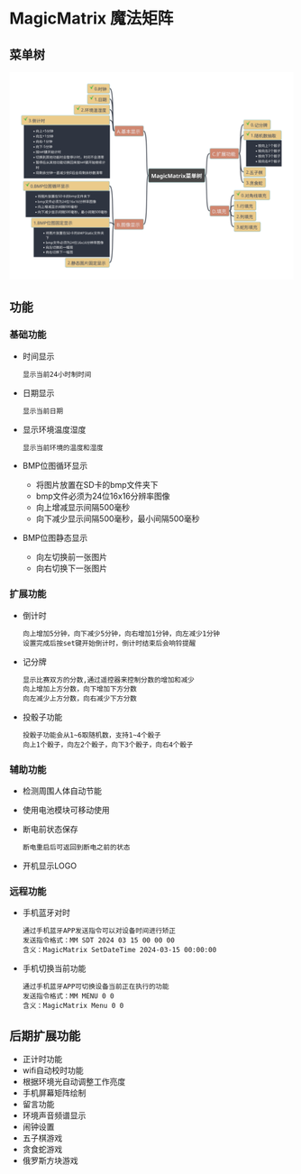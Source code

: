 # MagicMatrix 魔法矩阵

## 菜单树

![菜单树](./MagicMatrixMenuTree.svg "菜单树")

## 功能

### 基础功能

+ 时间显示

    ```txt
    显示当前24小时制时间
    ```

+ 日期显示

    ```txt
    显示当前日期
    ```

+ 显示环境温度湿度
  
    ```txt
    显示当前环境的温度和湿度
    ```

+ BMP位图循环显示

  + 将图片放置在SD卡的bmp文件夹下
  + bmp文件必须为24位16x16分辨率图像
  + 向上增减显示间隔500毫秒
  + 向下减少显示间隔500毫秒，最小间隔500毫秒

+ BMP位图静态显示

  + 向左切换前一张图片
  + 向右切换下一张图片

### 扩展功能

+ 倒计时

    ```txt
    向上增加5分钟，向下减少5分钟，向右增加1分钟，向左减少1分钟
    设置完成后按set键开始倒计时，倒计时结束后会响铃提醒
    ```

+ 记分牌

    ```txt
    显示比赛双方的分数,通过遥控器来控制分数的增加和减少
    向上增加上方分数，向下增加下方分数
    向左减少上方分数，向右减少下方分数
    ```

+ 投骰子功能

    ```txt
    投骰子功能会从1~6取随机数，支持1~4个骰子
    向上1个骰子，向左2个骰子，向下3个骰子，向右4个骰子
    ```

### 辅助功能

+ 检测周围人体自动节能
+ 使用电池模块可移动使用
+ 断电前状态保存

    ```txt
    断电重启后可返回到断电之前的状态
    ```

+ 开机显示LOGO

### 远程功能

+ 手机蓝牙对时

    ```txt
    通过手机蓝牙APP发送指令可以对设备时间进行矫正
    发送指令格式：MM SDT 2024 03 15 00 00 00
    含义：MagicMatrix SetDateTime 2024-03-15 00:00:00
    ```

+ 手机切换当前功能
  
    ```txt
    通过手机蓝牙APP可切换设备当前正在执行的功能
    发送指令格式：MM MENU 0 0
    含义：MagicMatrix Menu 0 0
    ```

## 后期扩展功能

+ 正计时功能
+ wifi自动校时功能
+ 根据环境光自动调整工作亮度
+ 手机屏幕矩阵绘制
+ 留言功能
+ 环境声音频谱显示
+ 闹钟设置
+ 五子棋游戏
+ 贪食蛇游戏
+ 俄罗斯方块游戏
